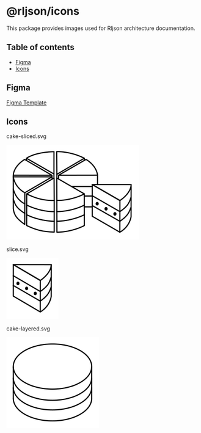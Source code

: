 # @rljson/icons

This package provides images used for Rljson architecture documentation.

## Table of contents <!-- omit in toc -->

- [Figma](#figma)
- [Icons](#icons)

## Figma

[Figma Template](https://www.figma.com/community/file/1479012733803802350)

## Icons

cake-sliced.svg

<img alt="cake-sliced.svg" src="doc/img/figures/cake-sliced.svg"
  style="background: white;padding:1rem">

slice.svg

<img alt="slice.svg" src="doc/img/figures/slice.svg"
 style="background: white;padding:1rem">

cake-layered.svg

<img alt="cake-layered.svg" src="doc/img/figures/cake-layered.svg"
 style="background: white;padding:1rem">
